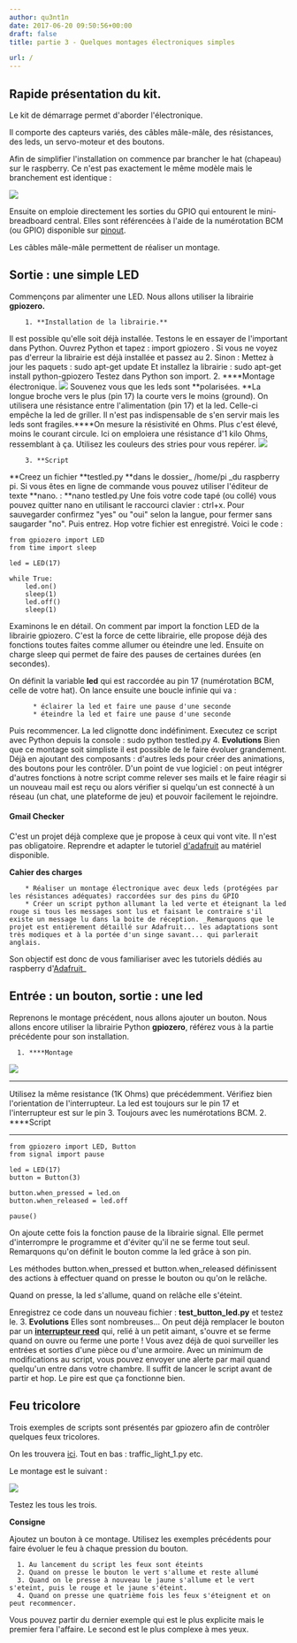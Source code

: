 ```yaml
---
author: qu3nt1n
date: 2017-06-20 09:50:56+00:00
draft: false
title: partie 3 - Quelques montages électroniques simples

url: /
---
```


## Rapide présentation du kit.


Le kit de démarrage permet d'aborder l'électronique.

Il comporte des capteurs variés, des câbles mâle-mâle, des résistances, des leds, un servo-moteur et des boutons.

Afin de simplifier l'installation on commence par brancher le hat (chapeau) sur le raspberry. Ce n'est pas exactement le même modèle mais le branchement est identique :

![](https://cdn-shop.adafruit.com/1200x900/2327-10.jpg)


Ensuite on emploie directement les sorties du GPIO qui entourent le mini-breadboard central. Elles sont référencées à l'aide de la numérotation BCM (ou GPIO) disponible sur [pinout](https://fr.pinout.xyz/).

Les câbles mâle-mâle permettent de réaliser un montage.


## Sortie : une simple LED


Commençons par alimenter une LED. Nous allons utiliser la librairie **gpiozero.**




 	    1. **Installation de la librairie.**
Il est possible qu'elle soit déjà installée. Testons le en essayer de l'important dans Python.
Ouvrez Python et tapez : import gpiozero . Si vous ne voyez pas d'erreur la librairie est déjà installée et passez au 2.
Sinon :
Mettez à jour les paquets : sudo apt-get update
Et installez la librairie : sudo apt-get install python-gpiozero
Testez dans Python son import.
 	    2. ****Montage électronique.
![](https://leanpub.com/site_images/rpiintheclassroom/led-gpio17.png)
Souvenez vous que les leds sont **polarisées. **La longue broche vers le plus (pin 17) la courte vers le moins (ground).
On utilisera une résistance entre l'alimentation (pin 17) et la led. Celle-ci empêche la led de griller. Il n'est pas indispensable de s'en servir mais les leds sont fragiles.****On mesure la résistivité en Ohms. Plus c'est élevé, moins le courant circule. Ici on emploiera une résistance d'1 kilo Ohms, ressemblant à ça. Utilisez les couleurs des stries pour vous repérer.
![](https://www.pakwheels.com/forums/attachments/mechanical-electrical/334758-led-lovers-bike-cars-cfr-50jb-1r0.jpg)

 	    3. **Script
**Creez un fichier **testled.py **dans le dossier_ /home/pi _du raspberry pi.
Si vous êtes en ligne de commande vous pouvez utiliser l'éditeur de texte **nano. : **nano testled.py
Une fois votre code tapé (ou collé) vous pouvez quitter nano en utilisant le raccourci clavier : ctrl+x.
Pour sauvegarder confirmez "yes" ou "oui" selon la langue, pour fermer sans saugarder "no".
Puis entrez. Hop votre fichier est enregistré.
Voici le code :

    
    from gpiozero import LED
    from time import sleep
    
    led = LED(17)
    
    while True:
        led.on()
        sleep(1)
        led.off()
        sleep(1)


Examinons le en détail.
On comment par import la fonction LED de la librairie gpiozero. C'est la force de cette librairie, elle propose déjà des fonctions toutes faites comme allumer ou éteindre une led.
Ensuite on charge sleep qui permet de faire des pauses de certaines durées (en secondes).

On définit la variable **led** qui est raccordée au pin 17 (numérotation BCM, celle de votre hat).
On lance ensuite une boucle infinie qui va :

 	      * éclairer la led et faire une pause d'une seconde
 	      * éteindre la led et faire une pause d'une seconde

Puis recommencer. La led clignotte donc indéfiniment. Executez ce script avec Python depuis la console :
sudo python testled.py
 	    4. ****Evolutions****
Bien que ce montage soit simpliste il est possible de le faire évoluer grandement. Déjà en ajoutant des composants : d'autres leds pour créer des animations, des boutons pour les contrôler.
D'un point de vue logiciel : on peut intégrer d'autres fonctions à notre script comme relever ses mails et le faire réagir si un nouveau mail est reçu ou alors vérifier si quelqu'un est connecté à un réseau (un chat, une plateforme de jeu) et pouvoir facilement le rejoindre.




#### Gmail Checker


C'est un projet déjà complexe que je propose à ceux qui vont vite. Il n'est pas obligatoire.
Reprendre et adapter le tutoriel [d'adafruit](https://learn.adafruit.com/raspberry-pi-e-mail-notifier-using-leds/overview) au matériel disponible.

**Cahier des charges**




 	    * Réaliser un montage électronique avec deux leds (protégées par les résistances adéquates) raccordées sur des pins du GPIO
 	    * Créer un script python allumant la led verte et éteignant la led rouge si tous les messages sont lus et faisant le contraire s'il existe un message lu dans la boite de réception. _Remarquons que le projet est entièrement détaillé sur Adafruit... les adaptations sont très modiques et à la portée d'un singe savant... qui parlerait anglais.
Son objectif est donc de vous familiariser avec les tutoriels dédiés au raspberry d'[Adafruit](https://learn.adafruit.com/category/raspberry-pi)_




## Entrée : un bouton, sortie : une led


Reprenons le montage précédent, nous allons ajouter un bouton. Nous allons encore utiliser la librairie Python **gpiozero**, référez vous à la partie précédente pour son installation.



 	  1. ****Montage
![](https://github.com/RPi-Distro/python-gpiozero/blob/master/docs/images/led_button_bb.png?raw=true)
**** 

Utilisez la même resistance (1K Ohms) que précédemment. Vérifiez bien l'orientation de l'interrupteur. La led est toujours sur le pin 17 et l'interrupteur est sur le pin 3. Toujours avec les numérotations BCM.
 	  2. ****Script
****

    
    from gpiozero import LED, Button
    from signal import pause
    
    led = LED(17)
    button = Button(3)
    
    button.when_pressed = led.on
    button.when_released = led.off
    
    pause()
    




On ajoute cette fois la fonction pause de la librairie signal.
Elle permet d'interrompre le programme et d'éviter qu'il ne se ferme tout seul.
Remarquons qu'on définit le bouton comme la led grâce à son pin.

Les méthodes button.when_pressed et button.when_released définissent des actions à effectuer quand on presse le bouton ou qu'on le relâche.

Quand on presse, la led s'allume, quand on relâche elle s'éteint.

Enregistrez ce code dans un nouveau fichier : **test_button_led.py** et testez le.
 	  3. **Evolutions**
Elles sont nombreuses... On peut déjà remplacer le bouton par un [**interrupteur reed**](https://fr.wikipedia.org/wiki/Interrupteur_reed) qui, relié à un petit aimant, s'ouvre et se ferme quand on ouvre ou ferme une porte ! Vous avez déjà de quoi surveiller les entrées et sorties d'une pièce ou d'une armoire. Avec un minimum de modifications au script, vous pouvez envoyer une alerte par mail quand quelqu'un entre dans votre chambre. Il suffit de lancer le script avant de partir et hop.
Le pire est que ça fonctionne bien.



## Feu tricolore


Trois exemples de scripts sont présentés par gpiozero afin de contrôler quelques feux tricolores.

On les trouvera [ici](https://github.com/RPi-Distro/python-gpiozero/tree/master/docs/examples). Tout en bas : traffic_light_1.py etc.

Le montage est le suivant :

![](https://github.com/RPi-Distro/python-gpiozero/blob/master/docs/images/traffic_lights_bb.png?raw=true)


Testez les tous les trois.

**Consigne**

Ajoutez un bouton à ce montage. Utilisez les exemples précédents pour faire évoluer le feu à chaque pression du bouton.



 	  1. Au lancement du script les feux sont éteints
 	  2. Quand on presse le bouton le vert s'allume et reste allumé
 	  3. Quand on le presse à nouveau le jaune s'allume et le vert s'eteint, puis le rouge et le jaune s'éteint.
 	  4. Quand on presse une quatrième fois les feux s'éteignent et on peut recommencer.

Vous pouvez partir du dernier exemple qui est le plus explicite mais le premier fera l'affaire. Le second est le plus complexe à mes yeux.
